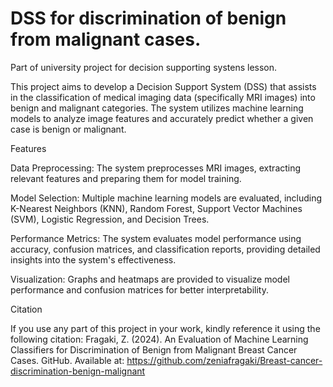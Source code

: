 # DSS for discrimination of benign from malignant cases.

Part of university project for decision supporting systens lesson.

This project aims to develop a Decision Support System (DSS) that assists in the classification of medical imaging data (specifically MRI images) into benign and malignant categories.
The system utilizes machine learning models to analyze image features and accurately predict whether a given case is benign or malignant.

Features


Data Preprocessing: The system preprocesses MRI images, extracting relevant features and preparing them for model training.

Model Selection: Multiple machine learning models are evaluated, including K-Nearest Neighbors (KNN), Random Forest, Support Vector Machines (SVM), Logistic Regression, and Decision Trees.


Performance Metrics: The system evaluates model performance using accuracy, confusion matrices, and classification reports, providing detailed insights into the system's effectiveness.


Visualization: Graphs and heatmaps are provided to visualize model performance and confusion matrices for better interpretability.


Citation


If you use any part of this project in your work, kindly reference it using the following citation:
Fragaki, Z. (2024). An Evaluation of Machine Learning Classifiers for Discrimination of Benign from Malignant Breast Cancer Cases. GitHub. Available at: https://github.com/zeniafragaki/Breast-cancer-discrimination-benign-malignant
